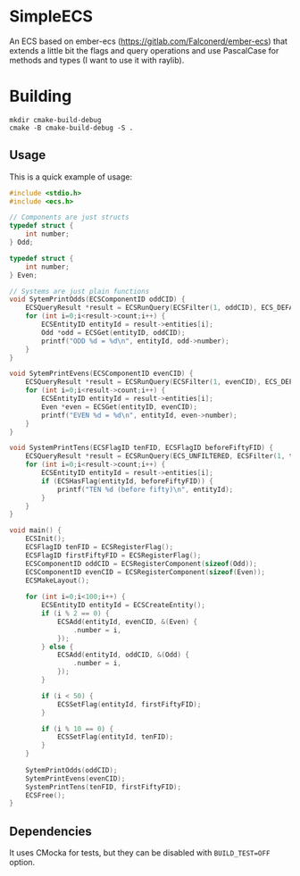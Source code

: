# SimpleECS

An ECS based on ember-ecs (https://gitlab.com/Falconerd/ember-ecs) that extends a little bit the flags
and query operations and use PascalCase for methods and types (I want to use it with raylib).

# Building
```
mkdir cmake-build-debug
cmake -B cmake-build-debug -S .
```

## Usage

This is a quick example of usage:
```c
#include <stdio.h>
#include <ecs.h>

// Components are just structs
typedef struct {
    int number;
} Odd;

typedef struct {
    int number;
} Even;

// Systems are just plain functions
void SytemPrintOdds(ECSComponentID oddCID) {
    ECSQueryResult *result = ECSRunQuery(ECSFilter(1, oddCID), ECS_DEFAULT_FLAGS);
    for (int i=0;i<result->count;i++) {
        ECSEntityID entityId = result->entities[i];
        Odd *odd = ECSGet(entityID, oddCID);
        printf("ODD %d = %d\n", entityId, odd->number);
    }
}

void SytemPrintEvens(ECSComponentID evenCID) {
    ECSQueryResult *result = ECSRunQuery(ECSFilter(1, evenCID), ECS_DEFAULT_FLAGS);
    for (int i=0;i<result->count;i++) {
        ECSEntityID entityId = result->entities[i];
        Even *even = ECSGet(entityID, evenCID);
        printf("EVEN %d = %d\n", entityId, even->number);
    }
}

void SystemPrintTens(ECSFlagID tenFID, ECSFlagID beforeFiftyFID) {
    ECSQueryResult *result = ECSRunQuery(ECS_UNFILTERED, ECSFilter(1, tenFID));
    for (int i=0;i<result->count;i++) {
        ECSEntityID entityId = result->entities[i];
        if (ECSHasFlag(entityId, beforeFiftyFID)) {
            printf("TEN %d (before fifty)\n", entityId);
        }
    }
}

void main() {
    ECSInit();
    ECSFlagID tenFID = ECSRegisterFlag();
    ECSFlagID firstFiftyFID = ECSRegisterFlag();
    ECSComponentID oddCID = ECSRegisterComponent(sizeof(Odd));
    ECSComponentID evenCID = ECSRegisterComponent(sizeof(Even));
    ECSMakeLayout();
    
    for (int i=0;i<100;i++) {
        ECSEntityID entityId = ECSCreateEntity();
        if (i % 2 == 0) {
            ECSAdd(entityId, evenCID, &(Even) {
                .number = i,
            });
        } else {
            ECSAdd(entityId, oddCID, &(Odd) {
                .number = i,
            });
        }

        if (i < 50) {
            ECSSetFlag(entityId, firstFiftyFID);
        }

        if (i % 10 == 0) {
            ECSSetFlag(entityId, tenFID);
        }
    }
    
    SytemPrintOdds(oddCID);
    SytemPrintEvens(evenCID);
    SystemPrintTens(tenFID, firstFiftyFID);
    ECSFree();
}
```

## Dependencies
It uses CMocka for tests, but they can be disabled with `BUILD_TEST=OFF` option.
